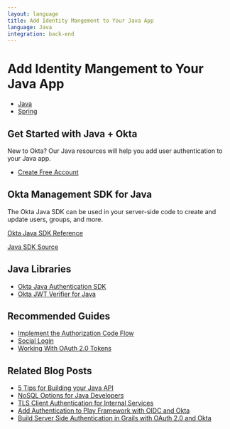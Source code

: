 ```yaml
---
layout: language
title: Add Identity Mangement to Your Java App
language: Java
integration: back-end
---
```


# <i class='icon-48 docsPage code-java'></i> Add Identity Mangement to Your Java App

<ul class='language-tabs'>
	<li class="active">
		<a href='/code/java/'>
			<i class='icon code-java-32'></i><span>Java</span>
		</a>
	</li>
	<li >
		<a href='/code/java/spring/'>
			<i class='icon code-spring-32'></i><span>Spring</span>
		</a>
	</li>
</ul>

## Get Started with Java + Okta

New to Okta? Our Java resources will help you add user authentication to your Java app.

<ul class='language-ctas'>
	<li>
		<a href='https://developer.okta.com/signup/' class='Button--red' data-proofer-ignore>
			<span>Create Free Account</span>
		</a>
	</li>
</ul>

## Okta Management SDK for Java

The Okta Java SDK can be used in your server-side code to create and update users, groups, and more.

<p class="language-reference">
	<a href='https://developer.okta.com/okta-sdk-java/apidocs/' class="language-reference">
		<span class='icon expression-16'></span> 
		<span>Okta Java SDK Reference</span>
	</a>
</p>

<a href='https://github.com/okta/okta-sdk-java'>
	<span class='fa fa-github'></span> <span>Java SDK Source</span>
</a>

## Java Libraries

<ul class="language-libraries">
	<li>
		<i class='fa fa-github'></i>
		<a href="https://github.com/okta/okta-auth-java">
			 <span>Okta Java Authentication SDK</span>
		</a>
	</li>
	<li>
		<i class='fa fa-github'></i>
		<a href="https://github.com/okta/okta-jwt-verifier-java">
			 <span>Okta JWT Verifier for Java</span>
		</a>
	</li>
</ul>

## Recommended Guides

<ul class="language-list">
	<li><a href="https://developer.okta.com/authentication-guide/implementing-authentication/auth-code">Implement the Authorization Code Flow</a></li>
	<li><a href="https://developer.okta.com/authentication-guide/social-login/">Social Login</a></li>
	<li><a href="https://developer.okta.com/authentication-guide/tokens/">Working With OAuth 2.0 Tokens</a></li>
</ul>

## Related Blog Posts

<ul class="language-list">
	<li>
		<a href="https://developer.okta.com/blog/2017/08/23/five-java-tips">5 Tips for Building your Java API</a>
	</li>
	<li>
		<a href="https://developer.okta.com/blog/2017/09/08/nosql-options-for-java-developers">NoSQL Options for Java Developers</a>
	</li>
	<li>
		<a href="https://developer.okta.com/blog/2015/12/02/tls-client-authentication-for-services">TLS Client Authentication for Internal Services</a>
	</li>
	<li>
		<a href="https://developer.okta.com/blog/2017/10/31/add-authentication-to-play-framework-with-oidc">Add Authentication to Play Framework with OIDC and Okta</a>
	</li>
	<li>
		<a href="https://developer.okta.com/blog/2018/04/19/okta-with-grails">Build Server Side Authentication in Grails with OAuth 2.0 and Okta</a>
	</li>
</ul>

